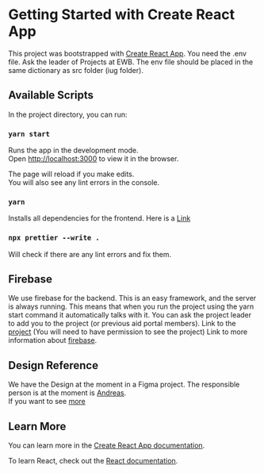 # Getting Started with Create React App

This project was bootstrapped with [Create React App](https://github.com/facebook/create-react-app).
You need the .env file. Ask the leader of Projects at EWB.
The env file should be placed in the same dictionary as src folder (iug folder).

## Available Scripts

In the project directory, you can run:

### `yarn start`

Runs the app in the development mode.\
Open [http://localhost:3000](http://localhost:3000) to view it in the browser.

The page will reload if you make edits.\
You will also see any lint errors in the console.

### `yarn`

Installs all dependencies for the frontend. Here is a [Link](https://classic.yarnpkg.com/lang/en/docs/install/#debian-stable)

### `npx prettier --write .`

Will check if there are any lint errors and fix them.

## Firebase

We use firebase for the backend. This is an easy framework, and the server is always running.
This means that when you run the project using the yarn start command it automatically talks with it.
You can ask the project leader to add you to the project (or previous aid portal members).
Link to the [project](https://console.firebase.google.com/u/1/project/iug-aidportal/overview)
(You will need to have permission to see the project)
Link to more information about [firebase](https://firebase.google.com/).

## Design Reference

We have the Design at the moment in a Figma project. The responsible person is at the moment is [Andreas](https://gitlab.stud.idi.ntnu.no/andrekis).  
If you want to see [more](https://www.figma.com/proto/uFICVR8Im1VRFMlS8J0YuH/IUG-Backup?node-id=1370-544&viewport=8270%2C2234%2C0.25&scaling=min-zoom&page-id=0%3A1&starting-point-node-id=1370%3A544)

## Learn More

You can learn more in the [Create React App documentation](https://facebook.github.io/create-react-app/docs/getting-started).

To learn React, check out the [React documentation](https://reactjs.org/).
